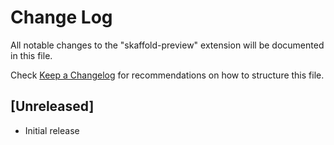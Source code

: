 # Change Log

All notable changes to the "skaffold-preview" extension will be documented in this file.

Check [Keep a Changelog](http://keepachangelog.com/) for recommendations on how to structure this file.

## [Unreleased]

- Initial release